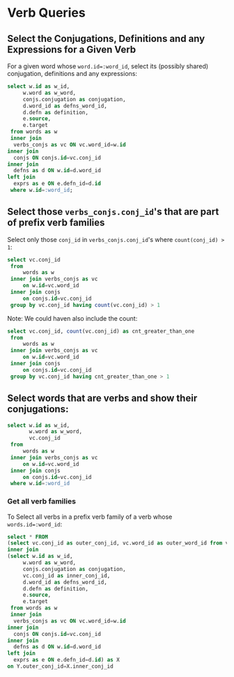 # Verb Queries

## Select the Conjugations, Definitions and any Expressions for a Given Verb

For a given word whose `word.id=:word_id`, select its (possibly shared) conjugation, definitions and any expressions:

```sql
select w.id as w_id,
     w.word as w_word,
     conjs.conjugation as conjugation,
     d.word_id as defns_word_id,
     d.defn as definition,
     e.source,
     e.target
 from words as w
 inner join
  verbs_conjs as vc ON vc.word_id=w.id
inner join
  conjs ON conjs.id=vc.conj_id
inner join
  defns as d ON w.id=d.word_id
left join
  exprs as e ON e.defn_id=d.id
 where w.id=:word_id;
```

## Select those `verbs_conjs.conj_id`'s that are part of prefix verb families

Select only those `conj_id` in  `verbs_conjs.conj_id`'s where `count(conj_id) > 1`:

```sql
select vc.conj_id
 from 
     words as w
 inner join verbs_conjs as vc
     on w.id=vc.word_id
 inner join conjs
     on conjs.id=vc.conj_id
 group by vc.conj_id having count(vc.conj_id) > 1
``` 

Note: We could haven also include the count:

```sql
select vc.conj_id, count(vc.conj_id) as cnt_greater_than_one
 from 
     words as w
 inner join verbs_conjs as vc
     on w.id=vc.word_id
 inner join conjs
     on conjs.id=vc.conj_id
 group by vc.conj_id having cnt_greater_than_one > 1
``` 

## Select words that are verbs and show their conjugations:


```sql
select w.id as w_id,
       w.word as w_word,
       vc.conj_id
 from 
     words as w
 inner join verbs_conjs as vc
     on w.id=vc.word_id
 inner join conjs
     on conjs.id=vc.conj_id
 where w.id=:word_id
```

### Get all verb families


To Select all verbs in a prefix verb family of a verb whose `words.id=:word_id`:

```sql
select * FROM
(select vc.conj_id as outer_conj_id, vc.word_id as outer_word_id from verbs_conjs as vc where vc.word_id=:word_id) as Y
inner join
(select w.id as w_id,
     w.word as w_word,
     conjs.conjugation as conjugation,
     vc.conj_id as inner_conj_id,
     d.word_id as defns_word_id,
     d.defn as definition,
     e.source,
     e.target
 from words as w
 inner join
  verbs_conjs as vc ON vc.word_id=w.id
inner join
  conjs ON conjs.id=vc.conj_id
inner join
  defns as d ON w.id=d.word_id
left join
  exprs as e ON e.defn_id=d.id) as X
on Y.outer_conj_id=X.inner_conj_id
```
